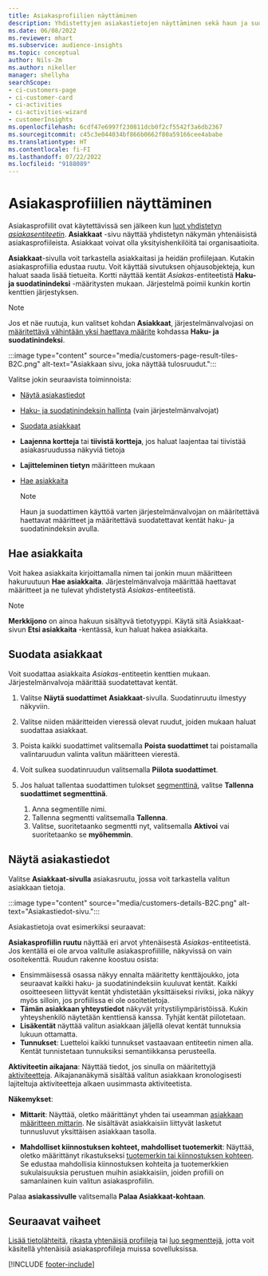 ```yaml
---
title: Asiakasprofiilien näyttäminen
description: Yhdistettyjen asiakastietojen näyttäminen sekä haun ja suodatuksen käyttäminen
ms.date: 06/08/2022
ms.reviewer: mhart
ms.subservice: audience-insights
ms.topic: conceptual
author: Nils-2m
ms.author: nikeller
manager: shellyha
searchScope:
- ci-customers-page
- ci-customer-card
- ci-activities
- ci-activities-wizard
- customerInsights
ms.openlocfilehash: 6cdf47e6997f230811dcb0f2cf5542f3a6db2367
ms.sourcegitcommit: c45c3e044034bf866b0662f80a59166cee4ababe
ms.translationtype: HT
ms.contentlocale: fi-FI
ms.lasthandoff: 07/22/2022
ms.locfileid: "9188089"
---
```

# <a name="view-customer-profiles"></a>Asiakasprofiilien näyttäminen

Asiakasprofiilit ovat käytettävissä sen jälkeen kun [luot yhdistetyn *asiakasentiteetin*](data-unification.md). **Asiakkaat** -sivu näyttää yhdistetyn näkymän yhtenäisistä asiakasprofiileista. Asiakkaat voivat olla yksityishenkilöitä tai organisaatioita.

**Asiakkaat**-sivulla voit tarkastella asiakkaitasi ja heidän profiilejaan. Kutakin asiakasprofiilia edustaa ruutu. Voit käyttää sivutuksen ohjausobjekteja, kun haluat saada lisää tietueita. Kortti näyttää kentät *Asiakas*-entiteetistä **Haku- ja suodatinindeksi** -määritysten mukaan. Järjestelmä poimii kunkin kortin kenttien järjestyksen.

> [!NOTE]
> Jos et näe ruutuja, kun valitset kohdan **Asiakkaat**, järjestelmänvalvojasi on [määritettävä vähintään yksi haettava määrite](search-filter-index.md) kohdassa **Haku- ja suodatinindeksi**.

:::image type="content" source="media/customers-page-result-tiles-B2C.png" alt-text="Asiakkaan sivu, joka näyttää tulosruudut.":::

Valitse jokin seuraavista toiminnoista:
- [Näytä asiakastiedot](#view-customer-details)
- [Haku- ja suodatinindeksin hallinta](search-filter-index.md) (vain järjestelmänvalvojat)
- [Suodata asiakkaat](#filter-customers)
- **Laajenna kortteja** tai **tiivistä kortteja**, jos haluat laajentaa tai tiivistää asiakasruudussa näkyviä tietoja
- **Lajitteleminen tietyn** määritteen mukaan
- [Hae asiakkaita](#search-for-customers)

  > [!NOTE]
  > Haun ja suodattimen käyttöä varten järjestelmänvalvojan on määritettävä haettavat määritteet ja määritettävä suodatettavat kentät haku- ja suodatinindeksin avulla.

## <a name="search-for-customers"></a>Hae asiakkaita

Voit hakea asiakkaita kirjoittamalla nimen tai jonkin muun määritteen hakuruutuun **Hae asiakkaita**. Järjestelmänvalvoja määrittää haettavat määritteet ja ne tulevat yhdistetystä *Asiakas*-entiteetistä.

> [!NOTE]
> **Merkkijono** on ainoa hakuun sisältyvä tietotyyppi. Käytä sitä Asiakkaat-sivun **Etsi asiakkaita** -kentässä, kun haluat hakea asiakkaita.

## <a name="filter-customers"></a>Suodata asiakkaat

Voit suodattaa asiakkaita *Asiakas*-entiteetin kenttien mukaan. Järjestelmänvalvoja määrittää suodatettavat kentät.

1. Valitse **Näytä suodattimet** **Asiakkaat**-sivulla. Suodatinruutu ilmestyy näkyviin.

1. Valitse niiden määritteiden vieressä olevat ruudut, joiden mukaan haluat suodattaa asiakkaat.

1. Poista kaikki suodattimet valitsemalla **Poista suodattimet** tai poistamalla valintaruudun valinta valitun määritteen vierestä.

1. Voit sulkea suodatinruudun valitsemalla **Piilota suodattimet**.

1. Jos haluat tallentaa suodattimen tulokset [segmenttinä](segments.md), valitse **Tallenna suodattimet segmenttinä**.
   1. Anna segmentille nimi.
   1. Tallenna segmentti valitsemalla **Tallenna**.
   1. Valitse, suoritetaanko segmentti nyt, valitsemalla **Aktivoi** vai suoritetaanko se **myöhemmin**.

## <a name="view-customer-details"></a>Näytä asiakastiedot

Valitse **Asiakkaat-sivulla** asiakasruutu, jossa voit tarkastella valitun asiakkaan tietoja.

:::image type="content" source="media/customers-details-B2C.png" alt-text="Asiakastiedot-sivu.":::

Asiakastietoja ovat esimerkiksi seuraavat:

**Asiakasprofiilin ruutu** näyttää eri arvot yhtenäisestä *Asiakas*-entiteetistä. Jos kentällä ei ole arvoa valitulle asiakasprofiilille, näkyvissä on vain osoitekenttä. Ruudun rakenne koostuu osista:

- Ensimmäisessä osassa näkyy ennalta määritetty kenttäjoukko, jota seuraavat kaikki haku- ja suodatinindeksiin kuuluvat kentät. Kaikki osoitteeseen liittyvät kentät yhdistetään yksittäiseksi riviksi, joka näkyy myös silloin, jos profiilissa ei ole osoitetietoja.
- **Tämän asiakkaan yhteystiedot** näkyvät yritystiliympäristöissä. Kukin yhteyshenkilö näytetään kenttiensä kanssa. Tyhjät kentät piilotetaan.
- **Lisäkentät** näyttää valitun asiakkaan jäljellä olevat kentät tunnuksia lukuun ottamatta.
- **Tunnukset**: Luetteloi kaikki tunnukset vastaavaan entiteetin nimen alla. Kentät tunnistetaan tunnuksiksi semantiikkansa perusteella.

**Aktiviteetin aikajana**: Näyttää tiedot, jos sinulla on määritettyjä [aktiviteetteja](activities.md). Aikajananäkymä sisältää valitun asiakkaan kronologisesti lajiteltuja aktiviteetteja alkaen uusimmasta aktiviteetista.

**Näkemykset**:

- **Mittarit**: Näyttää, oletko määrittänyt yhden tai useamman [asiakkaan määritteen mittarin](measures.md). Ne sisältävät asiakkaisiin liittyvät lasketut tunnusluvut yksittäisen asiakkaan tasolla.

- **Mahdolliset kiinnostuksen kohteet, mahdolliset tuotemerkit**: Näyttää, oletko määrittänyt rikastukseksi [tuotemerkin tai kiinnostuksen kohteen](enrichment-microsoft.md). Se edustaa mahdollisia kiinnostuksen kohteita ja tuotemerkkien sukulaisuuksia perustuen muihin asiakkaisiin, joiden profiili on samanlainen kuin valitun asiakasprofiilin.

Palaa **asiakassivulle** valitsemalla **Palaa Asiakkaat-kohtaan**.

## <a name="next-steps"></a>Seuraavat vaiheet

[Lisää tietolähteitä](data-sources.md), [rikasta yhtenäisiä profiileja](enrichment-hub.md) tai [luo segmenttejä](segments.md), jotta voit käsitellä yhtenäisiä asiakasprofiileja muissa sovelluksissa.

[!INCLUDE [footer-include](includes/footer-banner.md)]
